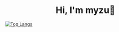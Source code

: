 <div align = center> <h1> Hi, I'm myzu👋 </h1> 
</div>

[![Top Langs](https://github-readme-stats.vercel.app/api?huiju-kim&langs_count=10&layout=compact&theme=dark)](https://github.com/huiju-kim/huiju-kim)



<!--
**huiju-kim/huiju-kim** is a ✨ _special_ ✨ repository because its `README.md` (this file) appears on your GitHub profile.

Here are some ideas to get you started:

- 🔭 I’m currently working on ...
- 🌱 I’m currently learning ...
- 👯 I’m looking to collaborate on ...
- 🤔 I’m looking for help with ...
- 💬 Ask me about ...
- 📫 How to reach me: ...
- 😄 Pronouns: ...
- ⚡ Fun fact: ...
-->
